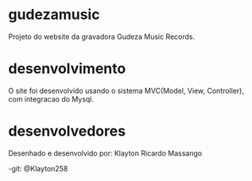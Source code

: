 # gudezamusic
Projeto do website da gravadora Gudeza Music Records.

# desenvolvimento
O site foi desenvolvido usando o sistema MVC(Model, View, Controller), com integracao do Mysql.

# desenvolvedores
Desenhado e desenvolvido por:
Klayton Ricardo Massango

-git: @Klayton258
